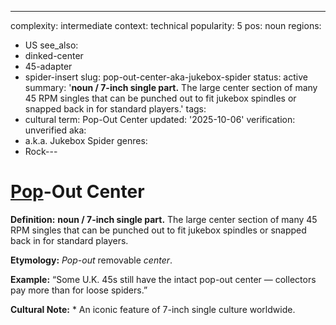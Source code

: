 ---
complexity: intermediate
context: technical
popularity: 5
pos: noun
regions:
- US
see_also:
- dinked-center
- 45-adapter
- spider-insert
slug: pop-out-center-aka-jukebox-spider
status: active
summary: '**noun / 7-inch single part.** The large center section of many 45 RPM singles
  that can be punched out to fit jukebox spindles or snapped back in for standard
  players.'
tags:
- cultural
term: Pop-Out Center
updated: '2025-10-06'
verification: unverified
aka:
- a.k.a. Jukebox Spider
genres:
- Rock---

# [Pop](../p/pop.md)-Out Center

**Definition:** **noun / 7-inch single part.** The large center section of many 45 RPM singles that can be punched out to fit jukebox spindles or snapped back in for standard players.

**Etymology:** *Pop-out* removable *center*.

**Example:** “Some U.K. 45s still have the intact pop-out center — collectors pay more than for loose spiders.”

**Cultural Note:** * An iconic feature of 7-inch single culture worldwide.

